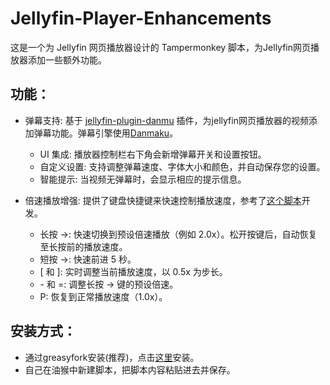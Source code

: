 # Jellyfin-Player-Enhancements
这是一个为 Jellyfin 网页播放器设计的 Tampermonkey 脚本，为Jellyfin网页播放器添加一些额外功能。

## 功能：
- 弹幕支持: 基于 [jellyfin-plugin-danmu](https://github.com/cxfksword/jellyfin-plugin-danmu) 插件，为jellyfin网页播放器的视频添加弹幕功能。弹幕引擎使用[Danmaku](https://github.com/weizhenye/Danmaku)。
  - UI 集成: 播放器控制栏右下角会新增弹幕开关和设置按钮。
  - 自定义设置: 支持调整弹幕速度、字体大小和颜色，并自动保存您的设置。
  - 智能提示: 当视频无弹幕时，会显示相应的提示信息。

- 倍速播放增强: 提供了键盘快捷键来快速控制播放速度，参考了[这个脚本](https://greasyfork.org/zh-CN/scripts/523429-%E8%A7%86%E9%A2%91%E5%80%8D%E9%80%9F%E6%92%AD%E6%94%BE)开发。
  - 长按 →: 快速切换到预设倍速播放（例如 2.0x）。松开按键后，自动恢复至长按前的播放速度。
  - 短按 →: 快速前进 5 秒。
  - [ 和 ]: 实时调整当前播放速度，以 0.5x 为步长。
  - \- 和 =: 调整长按 → 键的预设倍速。
  - P: 恢复到正常播放速度（1.0x）。

## 安装方式：
- 通过greasyfork安装(推荐)，点击[这里](https://update.greasyfork.org/scripts/544506/Jellyfin%20%E6%92%AD%E6%94%BE%E5%99%A8%E5%A2%9E%E5%BC%BA%E5%8A%9F%E8%83%BD%20%28%E5%BC%B9%E5%B9%95%2B%E5%80%8D%E9%80%9F%29.user.js)安装。
- 自己在油猴中新建脚本，把脚本内容粘贴进去并保存。
